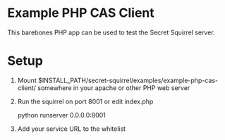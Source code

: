 # Example PHP CAS Client #

This barebones PHP app can be used to test the Secret Squirrel server.

# Setup #
1) Mount $INSTALL_PATH/secret-squirrel/examples/example-php-cas-client/ somewhere in your apache or other PHP web server

2) Run the squirrel on port 8001 or edit index.php

    python runserver 0.0.0.0:8001

3) Add your service URL to the whitelist